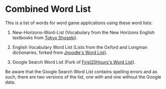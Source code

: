 # Combined Word List

This is a list of words for word game applications using these word lists:

1. New-Horizons-Word-List (Vocabulary from the New Horizons English textbooks from [Tokyo Shoseki](https://ten.tokyo-shoseki.co.jp/text/chu/eigo/)).

2. English Vocabulary Word List (Lists from the Oxford and Longman dictionaries, forked from [Jnoodle's Word List](https://github.com/jnoodle/English-Vocabulary-Word-List)).

3. Google Search Word List (Fork of [First20Hours's Word List](https://github.com/first20hours/google-10000-english)).

Be aware that the Google Search Word List contains spelling errors and as such, there are two versions of the list, one with and one without the Google data.


